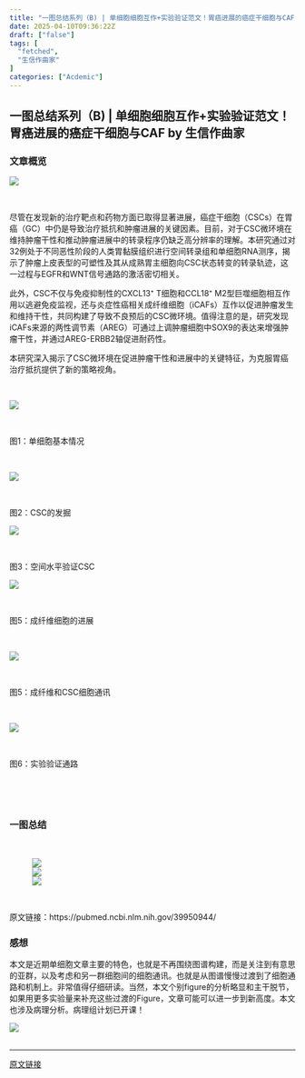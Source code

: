 ```yaml
---
title: "一图总结系列（B) | 单细胞细胞互作+实验验证范文！胃癌进展的癌症干细胞与CAF"
date: 2025-04-10T09:36:22Z
draft: ["false"]
tags: [
  "fetched",
  "生信作曲家"
]
categories: ["Acdemic"]
---
```

一图总结系列（B) | 单细胞细胞互作+实验验证范文！胃癌进展的癌症干细胞与CAF by 生信作曲家
------
<div><section><h3><span><span leaf="">文章概览</span></span></h3><section nodeleaf=""><mp-common-profile data-pluginname="mpprofile" data-nickname="生信作曲家" data-alias="Bioinfo_composer" data-from="0" data-headimg="http://mmbiz.qpic.cn/mmbiz_png/mo60jlFOtaDQIG3BiaPDOAtTJDzqbyPp4crVHnib8fS6Gp6DMjvJJkK9bhPWe6wpNujV93n60FymcjAOfum0t9PA/0?wx_fmt=png" data-signature="交流生物信息学习经验，分享科研SCI撰写思路和规范，传递最新生物医药资讯。" data-id="MzI5ODI0NzM2OQ=="></mp-common-profile></section></section><section><section nodeleaf=""><img data-imgfileid="100007339" data-ratio="0.4627696590118302" data-s="300,640" data-src="https://mmbiz.qpic.cn/mmbiz_png/mo60jlFOtaC8NFuKmHz1ehVQPkul24faMicIKWXxRnQM9RXVRCg6ky3xibC6nnonV0FQYke2CKHN9uoiaJmxTYvVA/640?wx_fmt=png&amp;from=appmsg" data-type="png" data-w="1437" type="block" src="https://mmbiz.qpic.cn/mmbiz_png/mo60jlFOtaC8NFuKmHz1ehVQPkul24faMicIKWXxRnQM9RXVRCg6ky3xibC6nnonV0FQYke2CKHN9uoiaJmxTYvVA/640?wx_fmt=png&amp;from=appmsg"></section><p><span leaf=""><br></span></p><p data-start="0" data-end="207" data-pm-slice="0 0 []"><span leaf="">尽管在发现新的治疗靶点和药物方面已取得显著进展，<span textstyle="">癌症干细胞（CSCs）</span>在胃癌（GC）中仍是导致治疗抵抗和肿瘤进展的关键因素。目前，对于CSC微环境在维持肿瘤干性和推动肿瘤进展中的转录程序仍缺乏高分辨率的理解。本研究通过对32例处于不同恶性阶段的人类胃黏膜组织进行空间转录组和单细胞RNA测序，揭示了<span textstyle="">肿瘤上皮表型的可塑性及其从成熟胃主细胞向CSC状态转变</span>的转录轨迹，这一过程与EGFR和WNT信号通路的激活密切相关。</span></p><p data-start="209" data-end="391"><span leaf="">此外，CSC不仅与免疫抑制性的CXCL13⁺ T细胞和CCL18⁺ M2型巨噬细胞相互作用以逃避免疫监视，还与<span textstyle="">炎症性癌相关成纤维细胞（iCAFs）</span>互作以促进肿瘤发生和维持干性，共同构建了导致不良预后的CSC微环境。值得注意的是，研究发现<span textstyle="">iCAFs来源的两性调节素（AREG）可通过上调肿瘤细胞中SOX9的表达来增强肿瘤干性，并通过AREG-ERBB2轴促进耐药性。</span></span></p><p data-start="393" data-end="443"><span leaf="">本研究深入揭示了CSC微环境在促进肿瘤干性和进展中的关键特征，为克服胃癌治疗抵抗提供了新的策略视角。</span></p><p><strong><span leaf=""><br></span></strong></p><section nodeleaf=""><img data-imgfileid="100007340" data-ratio="1.3487064116985377" data-s="300,640" data-src="https://mmbiz.qpic.cn/mmbiz_png/mo60jlFOtaC8NFuKmHz1ehVQPkul24faZEiaeysvbniaicXGpefraY6x61EkXqSTVbscK8Enyv89CrJbevmpGrC0w/640?wx_fmt=png&amp;from=appmsg" data-type="png" data-w="889" type="block" src="https://mmbiz.qpic.cn/mmbiz_png/mo60jlFOtaC8NFuKmHz1ehVQPkul24faZEiaeysvbniaicXGpefraY6x61EkXqSTVbscK8Enyv89CrJbevmpGrC0w/640?wx_fmt=png&amp;from=appmsg"></section><p><span leaf=""><br></span></p><p><span leaf="">图1：单细胞基本情况</span></p><p><span leaf=""><br></span></p><section nodeleaf=""><img data-imgfileid="100007342" data-ratio="1.2074521651560925" data-s="300,640" data-src="https://mmbiz.qpic.cn/mmbiz_png/mo60jlFOtaC8NFuKmHz1ehVQPkul24fa4hB5Z7rSxqfgsRxQ746hYVBYCx8EMWtG0Kpib6BBjfv3xZ1NmUlcmHQ/640?wx_fmt=png&amp;from=appmsg" data-type="png" data-w="993" type="block" src="https://mmbiz.qpic.cn/mmbiz_png/mo60jlFOtaC8NFuKmHz1ehVQPkul24fa4hB5Z7rSxqfgsRxQ746hYVBYCx8EMWtG0Kpib6BBjfv3xZ1NmUlcmHQ/640?wx_fmt=png&amp;from=appmsg"></section><p><span leaf=""><br></span></p><p><span leaf="">图2</span><span leaf="">：CSC的发掘</span></p><section nodeleaf=""><img data-imgfileid="100007344" data-ratio="1.0864553314121037" data-s="300,640" data-src="https://mmbiz.qpic.cn/mmbiz_png/mo60jlFOtaC8NFuKmHz1ehVQPkul24faIicxS2uA6VN5SfWxUYicrSLIRfmFpWT6lMpiagHRkOYIaGKyVoLYQ6GEA/640?wx_fmt=png&amp;from=appmsg" data-type="png" data-w="1041" type="block" src="https://mmbiz.qpic.cn/mmbiz_png/mo60jlFOtaC8NFuKmHz1ehVQPkul24faIicxS2uA6VN5SfWxUYicrSLIRfmFpWT6lMpiagHRkOYIaGKyVoLYQ6GEA/640?wx_fmt=png&amp;from=appmsg"></section><p><span leaf=""><br></span></p><p><span leaf="">图3</span><span leaf="">：空间水平验证CSC</span></p><section nodeleaf=""><img data-imgfileid="100007345" data-ratio="1.2968580715059588" data-s="300,640" data-src="https://mmbiz.qpic.cn/mmbiz_png/mo60jlFOtaC8NFuKmHz1ehVQPkul24fafCDgJ3agQyycIZTibdlCicYhymchaoGsUpAz9uWotaE5S0JWYib8JuJicg/640?wx_fmt=png&amp;from=appmsg" data-type="png" data-w="923" type="block" src="https://mmbiz.qpic.cn/mmbiz_png/mo60jlFOtaC8NFuKmHz1ehVQPkul24fafCDgJ3agQyycIZTibdlCicYhymchaoGsUpAz9uWotaE5S0JWYib8JuJicg/640?wx_fmt=png&amp;from=appmsg"></section><p><span leaf=""><br></span></p><p><span leaf="">图5：成纤维细胞的进展</span></p><p><span leaf=""><br></span></p><section nodeleaf=""><img data-imgfileid="100007346" data-ratio="1.1612586037364798" data-s="300,640" data-src="https://mmbiz.qpic.cn/mmbiz_png/mo60jlFOtaC8NFuKmHz1ehVQPkul24faYa9ibbPecY5piciceFTSjG90NYiaoauPVG6dLGXGWvCnKOsUSwhvqibTSug/640?wx_fmt=png&amp;from=appmsg" data-type="png" data-w="1017" type="block" src="https://mmbiz.qpic.cn/mmbiz_png/mo60jlFOtaC8NFuKmHz1ehVQPkul24faYa9ibbPecY5piciceFTSjG90NYiaoauPVG6dLGXGWvCnKOsUSwhvqibTSug/640?wx_fmt=png&amp;from=appmsg"></section><p><span leaf=""><br></span></p><p><span leaf="">图5：成纤维和CSC细胞通讯</span></p><p><span leaf=""><br></span></p><section nodeleaf=""><img data-imgfileid="100007347" data-ratio="1.3528114663726571" data-s="300,640" data-src="https://mmbiz.qpic.cn/mmbiz_png/mo60jlFOtaC8NFuKmHz1ehVQPkul24faHbnVELKQrj4SL5fOTTe5Dtia6hTB6KZjjyHgNZhdvP37Dib5iavvpS5fA/640?wx_fmt=png&amp;from=appmsg" data-type="png" data-w="907" type="block" src="https://mmbiz.qpic.cn/mmbiz_png/mo60jlFOtaC8NFuKmHz1ehVQPkul24faHbnVELKQrj4SL5fOTTe5Dtia6hTB6KZjjyHgNZhdvP37Dib5iavvpS5fA/640?wx_fmt=png&amp;from=appmsg"></section><p><span leaf=""><br></span></p><p><span leaf="">图6：实验验证通路</span></p><p><span leaf=""><br></span></p><p><span leaf=""><br></span></p><h3><span><span leaf="">一图总结</span></span><span leaf=""><br></span></h3><figure><p><span leaf=""><br></span></p><section nodeleaf=""><img data-imgfileid="100007348" data-ratio="0.39760410724472334" data-s="300,640" data-src="https://mmbiz.qpic.cn/mmbiz_png/mo60jlFOtaC8NFuKmHz1ehVQPkul24fauUzLvYLThJN3EdyfianxSqFsVACdMUdjDviaiaaKhicOmH4nicsPK90ptkQ/640?wx_fmt=png&amp;from=appmsg" data-type="png" data-w="1753" type="block" src="https://mmbiz.qpic.cn/mmbiz_png/mo60jlFOtaC8NFuKmHz1ehVQPkul24fauUzLvYLThJN3EdyfianxSqFsVACdMUdjDviaiaaKhicOmH4nicsPK90ptkQ/640?wx_fmt=png&amp;from=appmsg"></section><section nodeleaf=""><img data-imgfileid="100007349" data-ratio="0.2725212464589235" data-s="300,640" data-src="https://mmbiz.qpic.cn/mmbiz_png/mo60jlFOtaC8NFuKmHz1ehVQPkul24fapI5A0F3mY9qxPWGvvkL2Mhlq5o3AjdZKCoNFHuo1iccfF4U1SYbgSibQ/640?wx_fmt=png&amp;from=appmsg" data-type="png" data-w="1765" type="block" src="https://mmbiz.qpic.cn/mmbiz_png/mo60jlFOtaC8NFuKmHz1ehVQPkul24fapI5A0F3mY9qxPWGvvkL2Mhlq5o3AjdZKCoNFHuo1iccfF4U1SYbgSibQ/640?wx_fmt=png&amp;from=appmsg"></section><section nodeleaf=""><img data-imgfileid="100007350" data-ratio="0.5278246205733558" data-s="300,640" data-src="https://mmbiz.qpic.cn/mmbiz_png/mo60jlFOtaC8NFuKmHz1ehVQPkul24faNA6n0VTAjxJ3Ik1al5typ1MTZ7LvnNwlibXahKeia5mLTWHNgADOLZLA/640?wx_fmt=png&amp;from=appmsg" data-type="png" data-w="1779" type="block" src="https://mmbiz.qpic.cn/mmbiz_png/mo60jlFOtaC8NFuKmHz1ehVQPkul24faNA6n0VTAjxJ3Ik1al5typ1MTZ7LvnNwlibXahKeia5mLTWHNgADOLZLA/640?wx_fmt=png&amp;from=appmsg"></section><p><span leaf=""><br></span></p></figure><p><span><span leaf="">原文链接：</span><span leaf="">https://pubmed.ncbi.nlm.nih.gov/39950944/</span></span></p><section><h3><span><span leaf="">感想</span></span></h3></section><p><span><span leaf="">本文是近期单细胞文章主要的特色，<span textstyle="">也就是不再围绕图谱构建，而是关注到有意思的亚群</span>，以及考虑和另一群细胞间的细胞通讯。也就是<span textstyle="">从图谱慢慢过渡到了细胞通路和机制上</span>。非常值得仔细研读。当然，本文个别figure的分析略显和主干脱节，如果用更多实验量来补充这些过渡的Figure，文章可能可以进一步到新高度。本文也涉及病理分析。病理组计划已开课！</span></span></p><section nodeleaf=""><img data-src="https://mmbiz.qpic.cn/mmbiz_jpg/mo60jlFOtaBGpGicRlf1uIRz5z4icMGickywJW7jQIkU4lafb2SfXxTwtD6ia0Twl7EePYmgFGpYULxQ1Ym9GVbKibw/640?wx_fmt=jpeg" data-ratio="1" data-s="300,640" data-type="jpeg" data-w="512" src="https://mmbiz.qpic.cn/mmbiz_jpg/mo60jlFOtaBGpGicRlf1uIRz5z4icMGickywJW7jQIkU4lafb2SfXxTwtD6ia0Twl7EePYmgFGpYULxQ1Ym9GVbKibw/640?wx_fmt=jpeg"></section><span leaf=""><br></span><span></span></section><p><mp-style-type data-value="3"></mp-style-type></p></div>  
<hr>
<a href="https://mp.weixin.qq.com/s/HauwQTzcpQsWU0eMUki8UA",target="_blank" rel="noopener noreferrer">原文链接</a>
